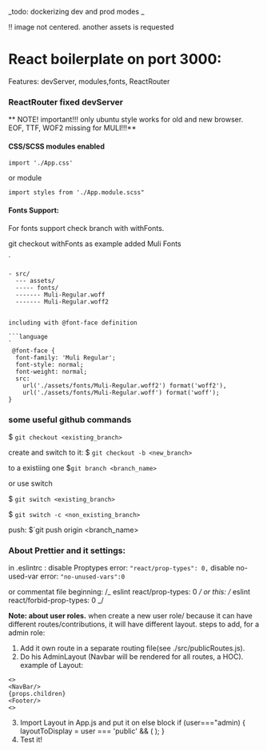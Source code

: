 _todo: dockerizing dev and prod modes
_

!! image not centered. another assets is requested

# React boilerplate on port 3000:

Features: devServer, modules,fonts, ReactRouter

### ReactRouter fixed devServer

**
NOTE! important!!!
only ubuntu style works for old and new browser.
EOF, TTF, WOF2 missing for MULI!!!**

#### CSS/SCSS modules enabled

`import './App.css'`

or module

`import styles from './App.module.scss"`

#### Fonts Support:

For fonts support check branch with withFonts.

git checkout withFonts
as example added Muli Fonts

`

````language
- src/
  --- assets/
  ----- fonts/
  ------- Muli-Regular.woff
  ------- Muli-Regular.woff2


including with @font-face definition

```language
`
 @font-face {
  font-family: 'Muli Regular';
  font-style: normal;
  font-weight: normal;
  src:
    url('./assets/fonts/Muli-Regular.woff2') format('woff2'),
    url('./assets/fonts/Muli-Regular.woff') format('woff');
}
````

### some useful github commands

\$ `git checkout <existing_branch>`

create and switch to it:
\$ `git checkout -b <new_branch>`

to a existiing one
\$`git branch <branch_name>`

or use switch

\$ `git switch <existing_branch>`

\$ `git switch -c <non_existing_branch>`

push: \$`git push origin <branch_name>

### About Prettier and it settings:

in .eslintrc :
disable Proptypes error:
`"react/prop-types": 0,`
disable no-used-var error:
`"no-unused-vars":0`

or commentat file beginning:
/_ eslint react/prop-types: 0 _/
or this:
/_ eslint react/forbid-prop-types: 0 _/

**Note: about user roles.**
when create a new user role/ because it can have different routes/contributions, it will have different layout.
steps to add, for a admin role:

1. Add it own route in a separate routing file(see ./src/publicRoutes.js).
2. Do his AdminLayout (Navbar will be rendered for all routes, a HOC). example of Layout:

```
<>
<NavBar/>
{props.children}
<Footer/>
<>
```

3. Import Layout in App.js and put it on else block
   if (user==="admin) {
   layoutToDisplay = user === 'public' && (
   <AdminLayout>
   <AdminRenderRoutes routes={ADMINROUTES} />
   </AdminLayout>
   );
   }
4. Test it!
